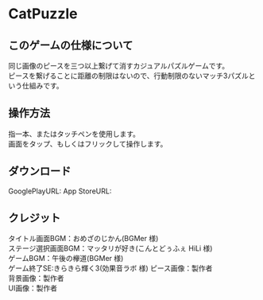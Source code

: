 # CatPuzzle

## このゲームの仕様について  
同じ画像のピースを三つ以上繋げて消すカジュアルパズルゲームです。  
ピースを繋げることに距離の制限はないので、行動制限のないマッチ3パズルという仕組みです。  

## 操作方法  
指一本、またはタッチペンを使用します。  
画面をタップ、もしくはフリックして操作します。  

## ダウンロード  
GooglePlayURL:
App StoreURL:

## クレジット
タイトル画面BGM：おめざのじかん(BGMer 様)  
ステージ選択画面BGM：マッタリが好き(こんとどぅふぇ HiLi 様)  
ゲームBGM：午後の欅道(BGMer 様)  
ゲーム終了SE:きらきら輝く3(効果音ラボ 様)
ピース画像：製作者  
背景画像：製作者  
UI画像：製作者
